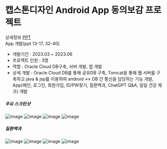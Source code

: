 # 캡스톤디자인 Android App 동의보감 프로젝트

상세정보 [PPT](https://github.com/akdlcnd0994/debg/blob/main/%EB%8F%99%EC%9D%98%EB%B3%B4%EA%B0%90(%EC%BB%B4%EA%B3%B58%EC%A1%B0)%20%EC%BA%A1%EC%8A%A4%ED%86%A4%20%EB%94%94%EC%9E%90%EC%9D%B8%20%EC%B5%9C%EC%A2%85%20%EB%B0%9C%ED%91%9C%EC%9E%90%EB%A3%8C.pptx)
<br>
App 개발(ppt 13-17, 32-40)

- 개발기간 : 2023.03 ~ 2023.06
- 프로젝트 인원 : 3명
- 역할 : Oracle Cloud DB구축, 서버 개발, 앱 개발
- 상세 개발 : Oracle Cloud DB를 통해 공유DB 구축, Tomcat을 통해 웹 서버를 구축하고 java & jsp를 이용하여 android <-> DB 간 통신을 담당하는 기능 개발, App(메인, 로그인, 회원가입, ID/PW찾기, 질환백과, ChatGPT Q&A, 일일 건강 체크) 개발

##### 주요 스크린샷
![image](https://github.com/akdlcnd0994/debg/assets/28687142/255c6674-1b0e-4d46-a620-2725bf3cf47e)
![image](https://github.com/akdlcnd0994/debg/assets/28687142/c655b5b0-857e-4c6e-84b0-cfeb9f5a7d9a)
![image](https://github.com/akdlcnd0994/debg/assets/28687142/4ead493f-bfaa-49da-8c74-6afd5159064e)
![image](https://github.com/akdlcnd0994/debg/assets/28687142/58c6b113-40df-49ea-abfc-dc03ef0ecdb9)

##### 질환백과
![image](https://github.com/akdlcnd0994/debg/assets/28687142/f0fd41e5-a188-4b6d-9c40-f9b19771f9a8)
![image](https://github.com/akdlcnd0994/debg/assets/28687142/c7361755-79d7-4495-9749-08a20d591633)
![image](https://github.com/akdlcnd0994/debg/assets/28687142/8b1e4648-b3a5-420f-9707-6ae13afd9b7a)
![image](https://github.com/akdlcnd0994/debg/assets/28687142/6c532fdd-43f9-4d96-b0bd-06888483ee5e)
